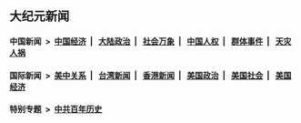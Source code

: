 ## 大纪元新闻

#### 中国新闻 &nbsp;>&nbsp; [中国经济](indexes/ncid283/README.md?04240445) &nbsp;| &nbsp; [大陆政治](indexes/ncid277/README.md?04240445) &nbsp;| &nbsp; [社会万象](indexes/ncid282/README.md?04240445) &nbsp;| &nbsp; [中国人权](indexes/ncid278/README.md?04240445) &nbsp;| &nbsp; [群体事件](indexes/ncid279/README.md?04240445) &nbsp;| &nbsp; [天灾人祸](indexes/ncid280/README.md?04240445)

#### 国际新闻 &nbsp;>&nbsp; [美中关系](indexes/nf1412576/README.md?04240445) &nbsp;| &nbsp; [台湾新闻](indexes/ncid1349361/README.md?04240445) &nbsp;| &nbsp; [香港新闻](indexes/ncid1349362/README.md?04240445) &nbsp;| &nbsp; [美国政治](indexes/ncid1078159/README.md?04240445) &nbsp;| &nbsp; [美国社会](indexes/ncid1078160/README.md?04240445) &nbsp;| &nbsp; [美国经济](indexes/ncid1078158/README.md?04240445)

#### 特别专题 &nbsp;>&nbsp; [中共百年历史](https://github.com/epoch-news/epoch-special/blob/master/README.md?04240445)  
